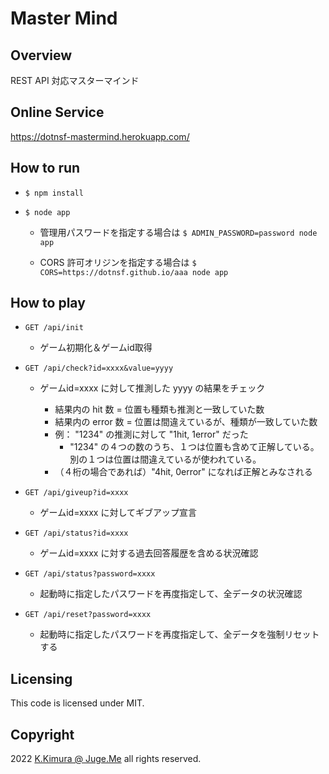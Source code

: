 # Master Mind


## Overview

REST API 対応マスターマインド


## Online Service

https://dotnsf-mastermind.herokuapp.com/


## How to run

- `$ npm install`

- `$ node app`

    - 管理用パスワードを指定する場合は `$ ADMIN_PASSWORD=password node app`

    - CORS 許可オリジンを指定する場合は `$ CORS=https://dotnsf.github.io/aaa node app`


## How to play

- `GET /api/init`

  - ゲーム初期化＆ゲームid取得

- `GET /api/check?id=xxxx&value=yyyy`

  - ゲームid=xxxx に対して推測した yyyy の結果をチェック

    - 結果内の hit 数 = 位置も種類も推測と一致していた数
    - 結果内の error 数 = 位置は間違えているが、種類が一致していた数
    - 例： "1234" の推測に対して "1hit, 1error" だった
      - "1234" の４つの数のうち、１つは位置も含めて正解している。別の１つは位置は間違えているが使われている。
    - （４桁の場合であれば）"4hit, 0error" になれば正解とみなされる

- `GET /api/giveup?id=xxxx`

  - ゲームid=xxxx に対してギブアップ宣言

- `GET /api/status?id=xxxx`

  - ゲームid=xxxx に対する過去回答履歴を含める状況確認

- `GET /api/status?password=xxxx`

  - 起動時に指定したパスワードを再度指定して、全データの状況確認

- `GET /api/reset?password=xxxx`

  - 起動時に指定したパスワードを再度指定して、全データを強制リセットする


## Licensing

This code is licensed under MIT.


## Copyright

2022  [K.Kimura @ Juge.Me](https://github.com/dotnsf) all rights reserved.
